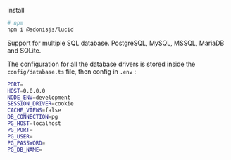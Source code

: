 install 
```sh
# npm
npm i @adonisjs/lucid
```

Support for multiple SQL database. PostgreSQL, MySQL, MSSQL, MariaDB and SQLite.

The configuration for all the database drivers is stored inside the `config/database.ts` file, then config in `.env` : 
```sh
PORT=
HOST=0.0.0.0
NODE_ENV=development
SESSION_DRIVER=cookie
CACHE_VIEWS=false
DB_CONNECTION=pg
PG_HOST=localhost
PG_PORT=
PG_USER=
PG_PASSWORD=
PG_DB_NAME=

```
